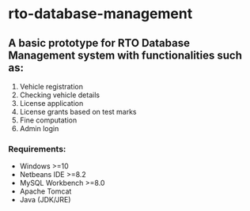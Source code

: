 # rto-database-management

## A basic prototype for RTO Database Management system with functionalities such as:
1. Vehicle registration 
2. Checking vehicle details 
3. License application
4. License grants based on test marks
5. Fine computation
6. Admin login

### Requirements:
- Windows >=10
- Netbeans IDE >=8.2
- MySQL Workbench >=8.0
- Apache Tomcat 
- Java (JDK/JRE)


